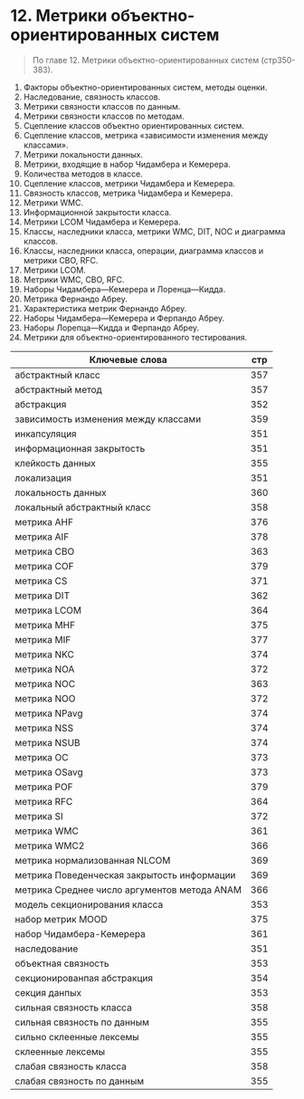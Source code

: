 # 12. Метрики объектно-ориентированных систем 
>По главе 12. Метрики объектно-ориентированных систем (стр350-383).

1. Факторы объектно-ориентированных систем, методы оценки.
2. Наследование, связность классов.
3. Метрики связности классов по данным.
4. Метрики связности классов по методам.
5. Сцепление классов объектно ориентированных систем.
6. Сцепление классов, метрика «зависимости изменения между классами».
7. Метрики локальности данных.
8. Метрики, входящие в набор Чидамбера и Кемерера.
9. Количества методов в классе.
10. Сцепление классов, метрики Чидамбера и Кемерера.
11. Связность классов, метрика Чидамбера и Кемерера.
12. Метрики WMC.
13. Информационной закрытости класса.
14. Метрики LCOM Чидамбера и Кемерера.
15. Классы, наследники класса, метрики WMC, DIT, NOC и диаграмма классов.
16. Классы, наследники класса, операции, диаграмма классов и метрики СВО, RFC.
17. Метрики LCOM.
18. Метрики WMC, CBO, RFC.
19. Наборы Чидамбера—Кемерера и Лоренца—Кидда.
20. Метрика Фернандо Абреу.
21. Характеристика метрик Фернандо Абреу.
22. Наборы Чидамбера—Кемерера и Ферпандо Абреу.
23. Наборы Лорепца—Кидда и Ферпандо Абреу.
24. Метрики для объектно-ориентированного тестирования.

Ключевые слова | стр
-----|-----
абстрактный	класс 				|				357
абстрактный	метод 					|			357
абстракция								|			352
зависимость 	изменения между классами 		|			359
 инкапсуляция					|					351
информационная	закрытость 				|				351
клейкость данных 				|					355
локализация 					|					351
локальность данных 				|					360
локальный	абстрактный класс 				|			358
метрика	AHF 					|					376
метрика	AIF 					|				378
метрика	СВО 					|					363
метрика	COF 					|					379
метрика	CS							|			371
метрика	DIT 					|					362
метрика	LCOM 				|					364
метрика	MHF 					|					375
метрика	MIF 					|					377
метрика	NKC 					|					374
метрика	NOA						|				372
метрика	NOC 					|					363
метрика	NOO 					|					372
метрика	NPavg 			|						374
метрика	NSS 					|					374
метрика	NSUB 				|					374
метрика	ОС 						|				373
метрика	OSavg 			|						373
метрика	POF 					|					379
метрика	RFC 					|					364
метрика	SI 						|				372
метрика	WMC 					|				361
метрика	WMC2 				|					366
метрика	нормализованная NLCOM 			|			369
метрика	Поведенческая закрытость информации 		|		369
метрика	Среднее число аргументов метода ANAM 	| 	366
модель	секционирования класса 			|			353
набор	метрик MOOD 				|					375
набор	Чидамбера-Кемерера  				|				361
наследование 					|					351
объектная связность  				|					353
секционированпая абстракция  			|				354
секция данпых  					|					353
сильная связность	класса 				|			358
сильная связность	по данным 			|				355
сильно склеенные лексемы  			|					355
склеенные лексемы  				|					355
слабая связность	класса 				|				358
слабая связность	по данным  			|				355
